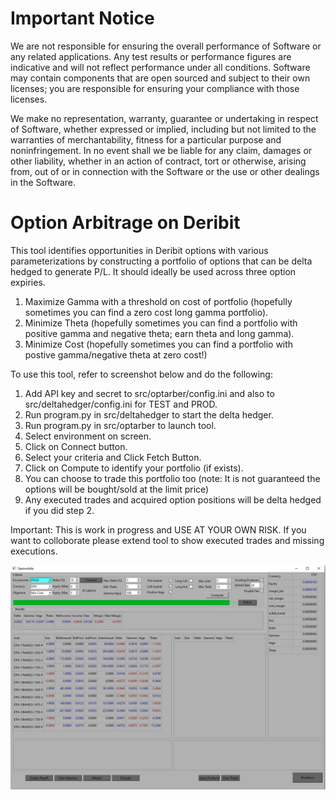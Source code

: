 # Important Notice

We are not responsible for ensuring the overall performance of Software or any related applications. Any test results or performance figures are indicative and will not reflect performance under all conditions. Software may contain components that are open sourced and subject to their own licenses; you are responsible for ensuring your compliance with those licenses.

We make no representation, warranty, guarantee or undertaking in respect of Software, whether expressed or implied, including but not limited to the warranties of merchantability, fitness for a particular purpose and noninfringement. In no event shall we be liable for any claim, damages or other liability, whether in an action of contract, tort or otherwise, arising from, out of or in connection with the Software or the use or other dealings in the Software.



# Option Arbitrage on Deribit

This tool identifies opportunities in Deribit options with various parameterizations by constructing a portfolio of options that can be delta hedged to generate P/L. It should ideally be used across three option expiries.

1. Maximize Gamma with a threshold on cost of portfolio (hopefully sometimes you can find a zero cost long gamma portfolio).
2. Minimize Theta (hopefully sometimes you can find a portfolio with positive gamma and negative theta; earn theta and long gamma).
3. Minimize Cost (hopefully sometimes you can find a portfolio with postive gamma/negative theta at zero cost!)

To use this tool, refer to screenshot below and do the following:

1. Add API key and secret to src/optarber/config.ini and also to src/deltahedger/config.ini for TEST and PROD.
2. Run program.py in src/deltahedger to start the delta hedger.
2. Run program.py in src/optarber to launch tool.
3. Select environment on screen.
4. Click on Connect button.
5. Select your criteria and Click Fetch Button.
6. Click on Compute to identify your portfolio (if exists).
7. You can choose to trade this portfolio too (note: It is not guaranteed the options will be bought/sold at the limit price)
8. Any executed trades and acquired option positions will be delta hedged if you did step 2.


Important: This is work in progress and USE AT YOUR OWN RISK. If you want to colloborate please extend tool to show executed trades and missing executions.

![Screenshot](screen.jpeg)



